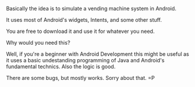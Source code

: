 Basically the idea is to simulate a vending machine system in Android.

It uses most of Android's widgets, Intents, and some other stuff.

You are free to download it and use it for whatever you need.


Why would you need this?

Well, if you're a beginner with Android Development this might be useful as it uses a basic undestanding programming of Java and Android's fundamental technics. Also the logic is good.

There are some bugs, but mostly works. Sorry about that. =P
